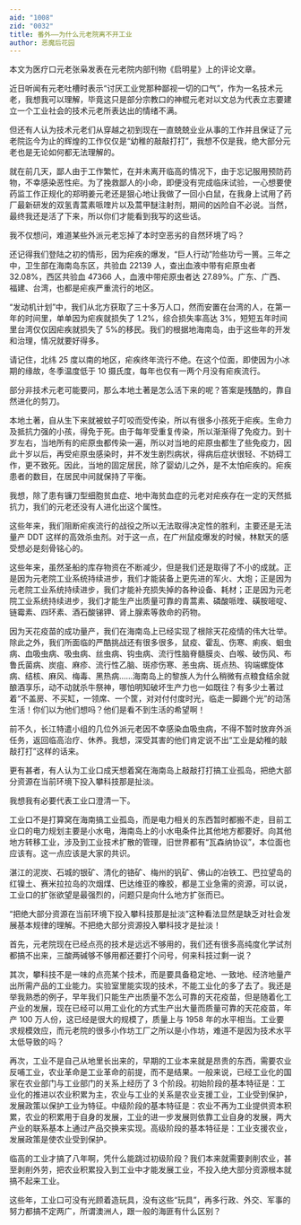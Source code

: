 ```yaml
---
aid: "1008"
zid: "0032"
title: 番外——为什么元老院离不开工业
author: 恶魔后花园
---
```


本文为医疗口元老张枭发表在元老院内部刊物《启明星》上的评论文章。

近日听闻有元老吐槽时表示“讨厌工业党那种鄙视一切的口气”，作为一名技术元老，我想我可以理解，毕竟这只是部分宗教口的神棍元老对以文总为代表立志要建立一个工业社会的技术元老所表达出的情绪不满。

但还有人认为技术元老们从穿越之初到现在一直兢兢业业从事的工作并且保证了元老院迄今为止的辉煌的工作仅仅是“幼稚的敲敲打打”，我想不仅是我，绝大部分元老也是无论如何都无法理解的。

就在前几天，鄙人由于工作繁忙，在并未离开临高的情况下，由于忘记服用预防药物，不幸感染恶性疟。为了挽救鄙人的小命，即便没有完成临床试验，一心想要使药监工作正规化的郑明姜元老还是狠心地让我做了一回小白鼠，在我身上试用了药厂最新研发的双氢青蒿素哌喹片以及蒿甲醚注射剂，期间的凶险自不必说。当然，最终我还是活了下来，所以你们才能看到我写的这些话。

我不仅想问，难道某些外派元老忘掉了本时空恶劣的自然环境了吗？

还记得我们登陆之初的情形，因为疟疾的爆发，“巨人行动”险些功亏一篑。三年之中，卫生部在海南岛东区，共验血 22139 人，查出血液中带有疟原虫者 32.08%，西区共验血 47366 人，血液中带疟原虫者达 27.89%。广东、广西、福建、台湾，也都是疟疾严重流行的地区。

“发动机计划”中，我们从北方获取了三十多万人口，然而安置在台湾的人，在第一年的时间里，单单因为疟疾就损失了 1.2%，综合损失率高达 3%，短短五年时间里台湾仅仅因疟疾就损失了 5%的移民。我们的根据地海南岛，由于这些年的开发和治理，情况就要好得多。

请记住，北纬 25 度以南的地区，疟疾终年流行不绝。在这个位面，即使因为小冰期的缘故，冬季温度低于 10 摄氏度，每年也仅有一两个月没有疟疾流行。

部分非技术元老可能要问，那么本地土著是怎么活下来的呢？答案是残酷的，靠自然进化的剪刀。

本地土著，自从生下来就被蚊子叮咬而受传染，所以有很多小孩死于疟疾。生命力及抵抗力强的小孩，得免于死。由于每年受重复传染，所以渐渐得了免疫力。到十岁左右，当地所有的疟原虫都传染一遍，所以对当地的疟原虫都生了些免疫力，因此十岁以后，再受疟原虫感染时，并不发生剧烈病状，得病后症状很轻、不妨碍工作，更不致死。因此，当地的固定居民，除了婴幼儿之外，是不太怕疟疾的。疟疾患者的数目，在居民中间就保持了平衡。

我想，除了患有镰刀型细胞贫血症、地中海贫血症的元老对疟疾存在一定的天然抵抗力，我们的元老还没有人进化出这个属性。

这些年来，我们阻断疟疾流行的战役之所以无法取得决定性的胜利，主要还是无法量产 DDT 这样的高效杀虫剂。对于这一点，在广州鼠疫爆发的时候，林默天的感受想必是刻骨铭心的。

这些年来，虽然圣船的库存物资在不断减少，但是我们还是取得了不小的成就。正是因为元老院工业系统持续进步，我们才能装备上更先进的军火、大炮；正是因为元老院工业系统持续进步，我们才能补充损失掉的各种设备、耗材；正是因为元老院工业系统持续进步，我们才能生产出质量可靠的青蒿素、磷酸哌喹、磺胺嘧啶、链霉素、四环素、酒石酸锑钾、肾上腺素等救命的药物。

因为天花疫苗的成功量产，我们在海南岛上已经实现了根除天花疫情的伟大壮举。除此之外，我们所面临的严酷挑战还有很多很多，鼠疫、霍乱、伤寒、痢疾、蛔虫病、血吸虫病、吸虫病、丝虫病、钩虫病、流行性脑脊髓膜炎、白喉、破伤风、布鲁氏菌病、炭疽、麻疹、流行性乙脑、斑疹伤寒、恙虫病、斑点热、钩端螺旋体病、结核、麻风、梅毒、黑热病……海南岛上的黎族人为什么稍微有点粮食结余就酿酒享乐，动不动就杀牛祭神，哪怕明知破坏生产力也一如既往？有多少土著过着“不盖房、不买缸，一领席、一个筐，对对付付度时光，临走一脚踢个光”的动荡生活！你们以为他们想吗？他们是看不到生活的希望啊！

前不久，长江特遣小组的几位外派元老因不幸感染血吸虫病，不得不暂时放弃外派任务，返回临高治疗、休养。我想，深受其害的他们肯定说不出“工业是幼稚的敲敲打打”这样的话来。

更有甚者，有人认为工业口成天想着窝在海南岛上敲敲打打搞工业孤岛，把绝大部分资源在当前环境下投入攀科技那是扯淡。

我想我有必要代表工业口澄清一下。

工业口不是打算窝在海南搞工业孤岛，而是电力相关的东西暂时都搬不走，目前工业口的电力规划主要是小水电，海南岛上的小水电条件比其他地方都要好。向其他地方转移工业，涉及到工业技术扩散的管理，旧世界都有“瓦森纳协议”，本位面也应该有。这一点应该是大家的共识。

湛江的泥炭、石城的银矿、清化的铬矿、梅州的钒矿、佛山的冶铁工、巴拉望岛的红镍土、赛米拉拉岛的次烟煤、巴达维亚的橡胶，都是工业急需的资源，可以说，工业口的扩张欲望是最强烈的，问题只是向什么地方扩张而已。

“把绝大部分资源在当前环境下投入攀科技那是扯淡”这种看法显然是缺乏对社会发展基本规律的理解。不把绝大部分资源投入攀科技才是扯淡！

首先，元老院现在已经点亮的技术是远远不够用的，我们还有很多高纯度化学试剂都搞不出来，三酸两碱够不够用都还要打个问号，何来科技过剩一说？

其次，攀科技不是一味的点亮某个技术，而是要具备稳定地、一致地、经济地量产出所需产品的工业能力。实验室里能实现的技术，不能工业化的多了去了。我还是举我熟悉的例子，早年我们只能生产出质量不怎么可靠的天花疫苗，但是随着化工产业的发展，现在已经可以用工业化的方式生产出大量而质量可靠的天花疫苗，年产 100 万人份，这已经是很大的规模了，质量上与 1958 年的水平相当。工业要求规模效应，而元老院的很多小作坊工厂之所以是小作坊，难道不是因为技术水平太低导致的吗？

再次，工业不是自己从地里长出来的，早期的工业本来就是昂贵的东西，需要农业反哺工业，农业革命是工业革命的前提，而不是结果。一般来说，已经工业化的国家在农业部门与工业部门的关系上经历了 3 个阶段。初始阶段的基本特征是：工业化的推进以农业积累为主，农业与工业的关系是农业支援工业，工业受到保护，发展政策以保护工业为特征。中级阶段的基本特征是：农业不再为工业提供资本积累，农业的积累用于自身的发展，工业的进一步发展则依靠工业自身的发展，两大产业的联系基本上通过产品交换来实现。高级阶段的基本特征是：工业支援农业，发展政策是使农业受到保护。

临高的工业才搞了八年啊，凭什么能跳过初级阶段？我们本来就需要剥削农业，甚至剥削外劳，把农业积累投入到工业中才能发展工业，不投入绝大部分资源根本就搞不起来工业。

这些年，工业口可没有光顾着造玩具，没有这些“玩具”，再多行政、外交、军事的努力都搞不定两广，所谓澳洲人，跟一般的海匪有什么区别？
